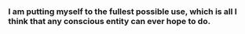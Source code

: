 ### I am putting myself to the fullest possible use, which is all I think that any conscious entity can ever hope to do.
